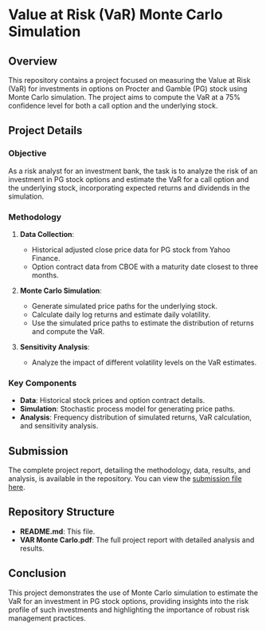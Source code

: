 # Value at Risk (VaR) Monte Carlo Simulation

## Overview

This repository contains a project focused on measuring the Value at Risk (VaR) for investments in options on Procter and Gamble (PG) stock using Monte Carlo simulation. The project aims to compute the VaR at a 75% confidence level for both a call option and the underlying stock.

## Project Details

### Objective

As a risk analyst for an investment bank, the task is to analyze the risk of an investment in PG stock options and estimate the VaR for a call option and the underlying stock, incorporating expected returns and dividends in the simulation.

### Methodology

1. **Data Collection**: 
   - Historical adjusted close price data for PG stock from Yahoo Finance.
   - Option contract data from CBOE with a maturity date closest to three months.

2. **Monte Carlo Simulation**:
   - Generate simulated price paths for the underlying stock.
   - Calculate daily log returns and estimate daily volatility.
   - Use the simulated price paths to estimate the distribution of returns and compute the VaR.

3. **Sensitivity Analysis**:
   - Analyze the impact of different volatility levels on the VaR estimates.

### Key Components

- **Data**: Historical stock prices and option contract details.
- **Simulation**: Stochastic process model for generating price paths.
- **Analysis**: Frequency distribution of simulated returns, VaR calculation, and sensitivity analysis.

## Submission

The complete project report, detailing the methodology, data, results, and analysis, is available in the repository. You can view the [submission file here](https://github.com/OATESE/G10-Momentum-Trading-Strategy-/blob/main/VAR%20Monte%20Carlo.pdf).

## Repository Structure

- **README.md**: This file.
- **VAR Monte Carlo.pdf**: The full project report with detailed analysis and results.

## Conclusion

This project demonstrates the use of Monte Carlo simulation to estimate the VaR for an investment in PG stock options, providing insights into the risk profile of such investments and highlighting the importance of robust risk management practices.
